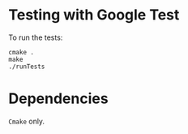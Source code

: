 # Testing with Google Test

To run the tests:

```
cmake .
make
./runTests
```

# Dependencies

`Cmake` only.
